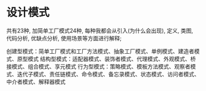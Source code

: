 # 设计模式

共有23种, 加简单工厂模式24种, 每种我都会从引入(为什么会出现), 定义, 类图, 代码分析, 优缺点分析, 使用场景等方面进行解释;

创建型模式：简单工厂模式和工厂方法模式、抽象工厂模式、单例模式、建造者模式、原型模式
结构型模式：适配器模式、装饰者模式、代理模式、外观模式、桥接模式、组合模式、享元模式
行为型模式：策略模式、模板方法模式、观察者模式、迭代子模式、责任链模式、命令模式、备忘录模式、状态模式、访问者模式、中介者模式、解释器模式

